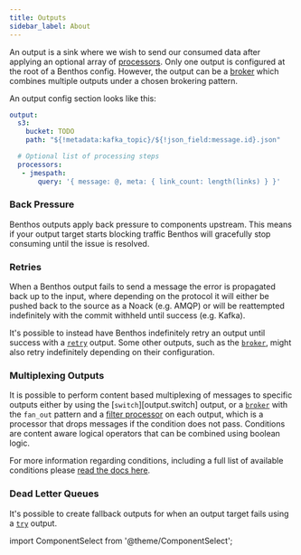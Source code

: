 ```yaml
---
title: Outputs
sidebar_label: About
---
```


An output is a sink where we wish to send our consumed data after applying an optional array of [processors][processors]. Only one output is configured at the root of a Benthos config. However, the output can be a [broker][output.broker] which combines multiple outputs under a chosen brokering pattern.

An output config section looks like this:

```yaml
output:
  s3:
    bucket: TODO
    path: "${!metadata:kafka_topic}/${!json_field:message.id}.json"

  # Optional list of processing steps
  processors:
   - jmespath:
       query: '{ message: @, meta: { link_count: length(links) } }'
```

### Back Pressure

Benthos outputs apply back pressure to components upstream. This means if your output target starts blocking traffic Benthos will gracefully stop consuming until the issue is resolved.

### Retries

When a Benthos output fails to send a message the error is propagated back up to the input, where depending on the protocol it will either be pushed back to the source as a Noack (e.g. AMQP) or will be reattempted indefinitely with the commit withheld until success (e.g. Kafka).

It's possible to instead have Benthos indefinitely retry an output until success with a [`retry`][output.retry] output. Some other outputs, such as the [`broker`][output.broker], might also retry indefinitely depending on their configuration.

### Multiplexing Outputs

It is possible to perform content based multiplexing of messages to specific outputs either by using the [`switch`][output.switch] output, or a [`broker`][output.broker] with the `fan_out` pattern and a [filter processor][processor.filter_parts] on each output, which is a processor that drops messages if the condition does not pass. Conditions are content aware logical operators that can be combined using boolean logic.

For more information regarding conditions, including a full list of available conditions please [read the docs here][conditions].

### Dead Letter Queues

It's possible to create fallback outputs for when an output target fails using a [`try`][output.try] output.

import ComponentSelect from '@theme/ComponentSelect';

<ComponentSelect type="outputs"></ComponentSelect>

[processors]: /docs/components/processors/about
[processor.filter_parts]: /docs/components/processors/filter_parts
[conditions]: /docs/components/conditions/about
[output.broker]: /docs/components/outputs/broker
[output.retry]: /docs/components/outputs/retry
[output.try]: /docs/components/outputs/try